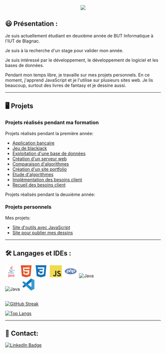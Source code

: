 <div id="header" align="center">
  <img src="https://media.giphy.com/media/dMLmQfCO7lCA2gX3tw/giphy.gif" />
</div>

## :smiley: Présentation :

Je suis actuellement étudiant en deuxième année de BUT Informatique à l'IUT de Blagnac.

Je suis à la recherche d'un stage pour valider mon année.

Je suis intéressé par le développement, le développement de logiciel et les bases de données.

Pendant mon temps libre, je travaille sur mes projets personnels. En ce moment, j'apprend JavaScript et je l'utilise sur plusieurs sites web.
Je lis beaucoup, surtout des livres de fantasy et je dessine aussi.

---

## :desktop_computer: Projets 

### Projets réalisés pendant ma formation

Projets réalisés pendant la première année:

- [Application bancaire](https://github.com/ludovic-estival/projetIUT-app-banque)
- [Jeu de blackjack](https://github.com/ludovic-estival/projetIUT-app-blackjack)
- [Exploitation d'une base de données](https://github.com/ludovic-estival/projetIUT-exploit-bd)
- [Création d'un serveur web](https://github.com/ludovic-estival/projetIUT-serveur-web/blob/main/README.md)
- [Comparaison d'algorithmes](https://github.com/ludovic-estival/projetIUT-comparaison-algos)
- [Création d'un site portfolio](https://github.com/ludovic-estival/portfolio)
- [Etude d'algorithmes](https://github.com/ludovic-estival/projetIUT-etude-algos)
- [Implémentation des besoins client](https://github.com/ludovic-estival/projetIUT-besoin-client)
- [Recueil des besoins client](https://github.com/ludovic-estival/projetIUT-recueil-besoins)

Projets réalisés pendant la deuxième année:

### Projets personnels

Mes projets:

- [Site d'outils avec JavaScript](https://github.com/ludovic-estival/tools)
- [Site pour publier mes dessins](https://github.com/ludovic-estival/dessins)


---

## :hammer_and_wrench: Langages et IDEs :

<div>
  <img src="https://github.com/devicons/devicon/blob/master/icons/java/java-original-wordmark.svg" title="Java" alt="Java" width="40" height="40"/>&nbsp;
  <img src="https://github.com/devicons/devicon/blob/master/icons/html5/html5-original.svg" title="HTML" alt="Java" width="40" height="40"/>&nbsp;
  <img src="https://github.com/devicons/devicon/blob/master/icons/css3/css3-plain.svg" title="CSS" alt="Java" width="40" height="40"/>&nbsp;
  <img src="https://github.com/devicons/devicon/blob/master/icons/javascript/javascript-original.svg" title="JS" alt="Java" width="40" height="40"/>&nbsp;
  <img src="https://github.com/devicons/devicon/blob/master/icons/php/php-plain.svg" title="PHP" alt="Java" width="40" height="40"/>&nbsp;
  <img src="https://cdn-icons-png.flaticon.com/512/337/337953.png" title="PHP" alt="Java" width="40" height="40"/>&nbsp;

</div>

<div>
    <img src="https://user-images.githubusercontent.com/11943860/46922575-7017cf80-cfe1-11e8-845a-0cd198fb546c.png" title="Java" alt="Java" width="40" height="40"/>&nbsp;
  <img src="https://github.com/devicons/devicon/blob/master/icons/vscode/vscode-original.svg" title="Java" alt="Java" width="40" height="40"/>&nbsp;
    
</div>

<br/>

[![GitHub Streak](http://github-readme-streak-stats.herokuapp.com?user=ludovic-estival&theme=dark&background=000000)](https://git.io/streak-stats)


[![Top Langs](https://github-readme-stats.vercel.app/api/top-langs/?username=ludovic-estival&layout=compact&theme=vision-friendly-dark)](https://github.com/anuraghazra/github-readme-stats)




---

## :iphone: Contact:




<div id="badges">
  <a href="https://www.linkedin.com/in/ludovic-estival-a7bb5224b/">
    <img src="https://img.shields.io/badge/LinkedIn-blue?style=for-the-badge&logo=linkedin&logoColor=white" alt="LinkedIn Badge"/>
  </a>
</div>
